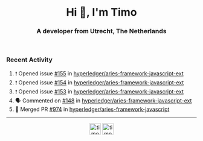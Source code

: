 <h1 align="center">Hi 👋, I'm Timo</h1>
<h3 align="center">A developer from Utrecht, The Netherlands</h3>
<br/>
<!-- https://github.com/rahuldkjain/github-profile-readme-generator --!>

<!--  <p align="left"><img src="https://github-readme-stats.vercel.app/api?username=timoglastra&show_icons=true&count_private=true&" alt="timoglastra" /></p> --!>

<!--
Github language stats
<p align="left"><img src="https://github-readme-stats.vercel.app/api/top-langs/?username=timoglastra&layout=compact" alt="timoglastra" /><p>
-->

<!-- Codestats language stats -->
<!-- <p align="left"><img src="https://codestats-readme.vercel.app/api/top-langs/?username=timoglastra&layout=compact&language_count=12" alt="timoglastra" /><p>    --!>
  
<h3>Recent Activity</h3>

<!--START_SECTION:activity-->
1. ❗️ Opened issue [#155](https://github.com/hyperledger/aries-framework-javascript-ext/issues/155) in [hyperledger/aries-framework-javascript-ext](https://github.com/hyperledger/aries-framework-javascript-ext)
2. ❗️ Opened issue [#154](https://github.com/hyperledger/aries-framework-javascript-ext/issues/154) in [hyperledger/aries-framework-javascript-ext](https://github.com/hyperledger/aries-framework-javascript-ext)
3. ❗️ Opened issue [#153](https://github.com/hyperledger/aries-framework-javascript-ext/issues/153) in [hyperledger/aries-framework-javascript-ext](https://github.com/hyperledger/aries-framework-javascript-ext)
4. 🗣 Commented on [#148](https://github.com/hyperledger/aries-framework-javascript-ext/issues/148) in [hyperledger/aries-framework-javascript-ext](https://github.com/hyperledger/aries-framework-javascript-ext)
5. 🎉 Merged PR [#974](https://github.com/hyperledger/aries-framework-javascript/pull/974) in [hyperledger/aries-framework-javascript](https://github.com/hyperledger/aries-framework-javascript)
<!--END_SECTION:activity-->

---

<p align="center">
<a href="https://twitter.com/timoglastra" target="blank"><img align="center" src="https://cdn.jsdelivr.net/npm/simple-icons@3.0.1/icons/twitter.svg" alt="timoglastra" height="30" width="30" /></a>
<a href="https://linkedin.com/in/timoglastra" target="blank"><img align="center" src="https://cdn.jsdelivr.net/npm/simple-icons@3.0.1/icons/linkedin.svg" alt="timoglastra" height="30" width="30" /></a>
</p>



